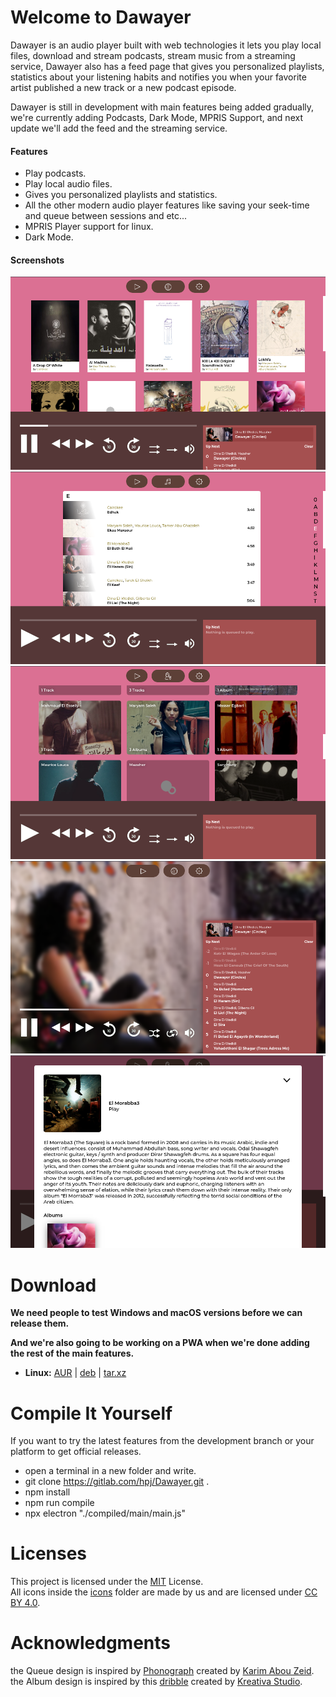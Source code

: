 # Welcome to Dawayer

Dawayer is an audio player built with web technologies it lets you play local files, download and stream podcasts, stream music from a streaming service, Dawayer also has a feed page that gives you personalized playlists, statistics about your listening habits and notifies you when your favorite artist published a new track or a new podcast episode.

Dawayer is still in development with main features being added gradually, we're currently adding Podcasts, Dark Mode, MPRIS Support, and next update we'll add the feed and the streaming service.

#### Features
- Play podcasts.
- Play local audio files.
- Gives you personalized playlists and statistics.
- All the other modern audio player features like saving your seek-time and queue between sessions and etc...
- MPRIS Player support for linux.
- Dark Mode.

#### Screenshots
![Albums Page](pictures/albums.png)
![Tracks Page](pictures/tracks.png)
![Artists Page](pictures/artists.png)
![Now Playing Page](pictures/playing.png)
![Artist's Page](pictures/artistOverlay.png)

# Download

**We need people to test Windows and macOS versions before we can release them.**

**And we're also going to be working on a PWA when we're done adding the rest of the main features.**

- **Linux:**
[AUR](https://aur.archlinux.org/packages/dawayer) |
[deb](https://gitlab.com/hpj/Dawayer/-/jobs/artifacts/release/raw/public/Dawayer.deb?job=build) |
[tar.xz](https://gitlab.com/hpj/Dawayer/-/jobs/artifacts/release/raw/public/Dawayer.tar.xz?job=build)

# Compile It Yourself
If you want to try the latest features from the development branch or your platform to get official releases.

- open a terminal in a new folder and write.  
- git clone https://gitlab.com/hpj/Dawayer.git .  
- npm install  
- npm run compile  
- npx electron "./compiled/main/main.js"

# Licenses
This project is licensed under the [MIT](https://gitlab.com/hpj/Dawayer/blob/development/LICENSE) License.  
All icons inside the [icons](https://gitlab.com/hpj/Dawayer/tree/development/res) folder are made by us and are licensed under [CC BY 4.0](https://creativecommons.org/licenses/by/4.0/).

# Acknowledgments
the Queue design is inspired by [Phonograph](https://play.google.com/store/apps/details?id=com.kabouzeid.gramophone) created by [Karim Abou Zeid](https://kabouzeid.com/).  
the Album design is inspired by this [dribble](https://dribbble.com/shots/4579038-Foodiefit-Interaction-studio-included) created by [Kreativa Studio](https://dribbble.com/KreativaStudio/).  